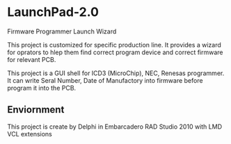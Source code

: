 LaunchPad-2.0
=============

Firmware Programmer Launch Wizard

This project is customized for specific production line. 
It provides a wizard for oprators to hlep them find correct program device and correct firmware for relevant PCB.

This project is a GUI shell for ICD3 (MicroChip), NEC, Renesas programmer. 
It can write Seral Number, Date of Manufactory into firmware before program it into the PCB.

Enviornment
-----------

This project is create by Delphi in Embarcadero RAD Studio 2010 with LMD VCL extensions

